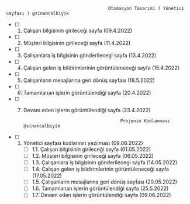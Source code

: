                                            Otomasyon Tasarımı ( Yönetici Sayfası ) @sinancalbiyik
                                           
 - [ ] 1. Çalışan bilgisinin girileceği sayfa (09.4.2022)
 - [ ] 2. Müşteri bilgisinin girileceği sayfa (11.4.2022)
 - [ ] 3. Çalışanlara iş bilgisinin gönderilecegi sayfa (13.4.2022)
 - [ ] 4. Çalışan gelen iş bildirimlerinin görüntüleneceği sayfa (15.4.2022)
 - [ ] 5. Çalışanların mesajlarına geri dönüş sayfası (18.5.2022)
 - [ ] 6. Tamamlanan işlerin görüntülendiği sayfa (20.4.2022)
 - [ ] 7. Devam eden işlerin görüntülendiği sayfa (23.4.2022)
 
 
                                               Projenin Kodlanması @sinancalbiyik
                                       
 - [ ] 1. Yönetici sayfası kodlarının yazılması (09.06.2022)
      - [ ] 1.1. Çalışan bilgisinin girileceği sayfa (01.05.2022)
      - [ ] 1.2. Müşteri bilgisinin girileceği sayfa (06.05.2022)
      - [ ] 1.3. Çalışanlara iş bilgisinin gönderilecegi sayfa (14.05.2022)
      - [ ] 1.4. Çalışan gelen iş bildirimlerinin görüntüleneceği sayfa (17.05.2022)
      - [ ] 1.5. Çalışanların mesajlarına geri dönüş sayfası (20.05.2022)
      - [ ] 1.6. Tamamlanan işlerin görüntülendiği sayfa (25.5.2022)
      - [ ] 1.7. Devam eden işlerin görüntülendiği sayfa (09.06.2022) 
